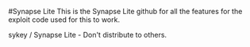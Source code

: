 #Synapse Lite
This is the Synapse Lite github for all the features for the exploit code used for this to work.

sykey / Synapse Lite - Don't distribute to others.
